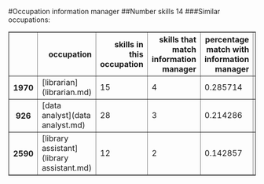 #Occupation information manager
##Number skills 14
###Similar occupations:
<table border="1" class="dataframe">
  <thead>
    <tr style="text-align: right;">
      <th></th>
      <th>occupation</th>
      <th>skills in this occupation</th>
      <th>skills that match information manager</th>
      <th>percentage match with information manager</th>
      <th>skills not in information manager</th>
    </tr>
  </thead>
  <tbody>
    <tr>
      <th>1970</th>
      <td>[librarian](librarian.md)</td>
      <td>15</td>
      <td>4</td>
      <td>0.285714</td>
      <td>11</td>
    </tr>
    <tr>
      <th>926</th>
      <td>[data analyst](data analyst.md)</td>
      <td>28</td>
      <td>3</td>
      <td>0.214286</td>
      <td>25</td>
    </tr>
    <tr>
      <th>2590</th>
      <td>[library assistant](library assistant.md)</td>
      <td>12</td>
      <td>2</td>
      <td>0.142857</td>
      <td>10</td>
    </tr>
  </tbody>
</table>

